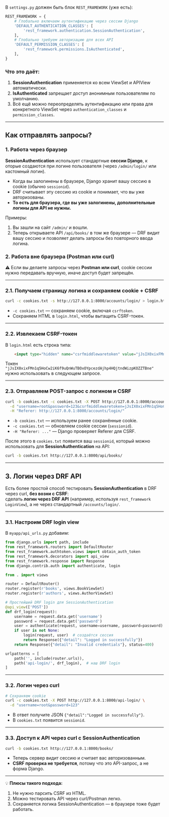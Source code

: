 В `settings.py` должен быть блок `REST_FRAMEWORK` (уже есть):

```python
REST_FRAMEWORK = {
    # Глобально включаем аутентификацию через сессии Django
    'DEFAULT_AUTHENTICATION_CLASSES': [
        'rest_framework.authentication.SessionAuthentication',
    ],
    # Глобально требуем авторизацию для всех API
    'DEFAULT_PERMISSION_CLASSES': [
        'rest_framework.permissions.IsAuthenticated',
    ],
}
```

### Что это даёт:

1. **SessionAuthentication** применяется ко всем ViewSet и APIView автоматически.
2. **IsAuthenticated** запрещает доступ анонимным пользователям по умолчанию.
3. Всё ещё можно переопределять аутентификацию или права для конкретного ViewSet через `authentication_classes` и `permission_classes`.

---
## Как отправлять запросы? 

### 1. Работа через браузер

**SessionAuthentication** использует стандартные **сессии Django**, к
оторые создаются при логине пользователя (через `/admin/login/` или кастомный логин).

* Когда вы залогинены в браузере, Django хранит вашу сессию в cookie (обычно `sessionid`).
* DRF считывает эту сессию из cookie и понимает, что вы уже авторизованы.
* **То есть для браузера, где вы уже залогинены, дополнительные логины для API не нужны.**

Примеры:

1. Вы зашли на сайт `/admin/` и вошли.
2. Теперь открываете API `/api/books/` в том же браузере — DRF видит вашу сессию и позволяет делать запросы без повторного ввода логина.

### 2. Работа вне браузера (Postman или curl)

⚠️ Если вы делаете запросы через **Postman или curl**, cookie сессии нужно передавать вручную, иначе доступ будет запрещён.

---

### 2.1. Получаем страницу логина и сохраняем cookie + CSRF

```bash
curl -c cookies.txt -s http://127.0.0.1:8000/accounts/login/ > login.html
```

* `-c cookies.txt` — сохраняем cookie, включая `csrftoken`.
* Сохраняем HTML в `login.html`, чтобы вытащить CSRF-токен.

---

### 2.2. Извлекаем CSRF-токен

В `login.html` есть строка типа:

```html
    <input type="hidden" name="csrfmiddlewaretoken" value="jJsIX0xixFMn1q5HoCw2iK6f9uQnWuTBOxOYpcezdAjhp4HQjtndWizpKOZZTBne">
```

Токен `"jJsIX0xixFMn1q5HoCw2iK6f9uQnWuTBOxOYpcezdAjhp4HQjtndWizpKOZZTBne"` нужно использовать в следующем запросе.

---

### 2.3. Отправляем POST-запрос с логином и CSRF

```bash
curl -b cookies.txt -c cookies.txt -X POST http://127.0.0.1:8000/accounts/login/ \
  -d "username=root&password=123&csrfmiddlewaretoken=jJsIX0xixFMn1q5HoCw2iK6f9uQnWuTBOxOYpcezdAjhp4HQjtndWizpKOZZTBne" \
  -H "Referer: http://127.0.0.1:8000/accounts/login/"
```

* `-b cookies.txt` — используем ранее сохранённые cookie.
* `-c cookies.txt` — обновляем cookie сессии (`sessionid`).
* `-H "Referer: ..."` — Django проверяет Referer для CSRF.

После этого в `cookies.txt` появится ваш `sessionid`, который можно использовать для **SessionAuthentication** на API:

```bash
curl -b cookies.txt http://127.0.0.1:8000/api/books/
```

---

## 3. Логин через DRF API

Есть более простой способ тестировать **SessionAuthentication** в DRF через curl, **без возни с CSRF**:  
сделать **логин через DRF API** (например, используя `rest_framework` `LoginView`), а не через стандартный `/accounts/login/`.

---

### 3.1. Настроим DRF login view

В `myapp/api_urls.py` добавим:

```python
from django.urls import path, include
from rest_framework.routers import DefaultRouter
from rest_framework.authtoken.views import obtain_auth_token
from rest_framework.decorators import api_view
from rest_framework.response import Response
from django.contrib.auth import authenticate, login

from . import views

router = DefaultRouter()
router.register(r'books', views.BookViewSet)
router.register(r'authors', views.AuthorViewSet)

# Простейший DRF login для SessionAuthentication
@api_view(['POST'])
def drf_login(request):
    username = request.data.get('username')
    password = request.data.get('password')
    user = authenticate(request, username=username, password=password)
    if user is not None:
        login(request, user)  # создаётся сессия
        return Response({"detail": "Logged in successfully"})
    return Response({"detail": "Invalid credentials"}, status=400)

urlpatterns = [
    path('', include(router.urls)),
    path('api-login/', drf_login),  # наш DRF login
]
```

---

### 3.2. Логин через curl

```bash
# Сохраняем cookie
curl -c cookies.txt -X POST http://127.0.0.1:8000/api-login/ \
  -d "username=root&password=123"
```

* В ответ получите JSON `{"detail":"Logged in successfully"}`.
* В `cookies.txt` появится `sessionid`.

---

### 3.3. Доступ к API через curl с SessionAuthentication

```bash
curl -b cookies.txt http://127.0.0.1:8000/books/
```

* Теперь сервер видит сессию и считает вас авторизованным.
* **CSRF проверка не требуется**, потому что это API-запрос, а не форма Django.

---

💡 **Плюсы такого подхода:**

1. Не нужно парсить CSRF из HTML.
2. Можно тестировать API через curl/Postman легко.
3. Сохраняется логика SessionAuthentication — в браузере тоже будет работать.

